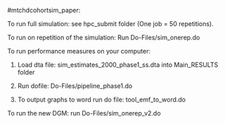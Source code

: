#mtchdcohortsim_paper:

To run full simulation: see hpc_submit folder (One job = 50 repetitions).

To run on repetition of the simulation: Run Do-Files/sim_onerep.do

To run performance measures on your computer:

1) Load dta file: sim_estimates_2000_phase1_ss.dta into Main_RESULTS folder

2) Run dofile: Do-Files/pipeline_phase1.do

3) To output graphs to word run do file: tool_emf_to_word.do

To run the new DGM: run Do-Files/sim_onerep_v2.do
